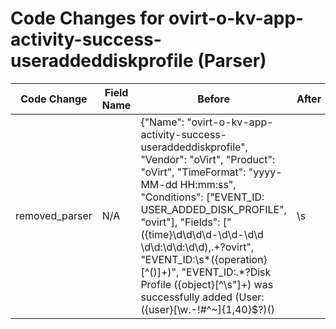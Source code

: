 # Code Changes for ovirt-o-kv-app-activity-success-useraddeddiskprofile (Parser)

| Code Change | Field Name | Before | After |
|-------------|------------|--------|-------|
| removed_parser | N/A | {"Name": "ovirt-o-kv-app-activity-success-useraddeddiskprofile", "Vendor": "oVirt", "Product": "oVirt", "TimeFormat": "yyyy-MM-dd HH:mm:ss", "Conditions": ["EVENT_ID: USER_ADDED_DISK_PROFILE", "ovirt"], "Fields": ["({time}\d\d\d\d-\d\d-\d\d \d\d:\d\d:\d\d),.+?ovirt", "EVENT_ID:\s*({operation}[^\(\)]+)", "EVENT_ID:.*?Disk Profile ({object}[^\s\"]+) was successfully added \(User: ({user}[\w\.\-\!\#\^\~]{1,40}\$?)(\)|\s|\.\s|\.$)", "({app}ovirt)"], "ParserVersion": "v1.0.0"} | N/A |